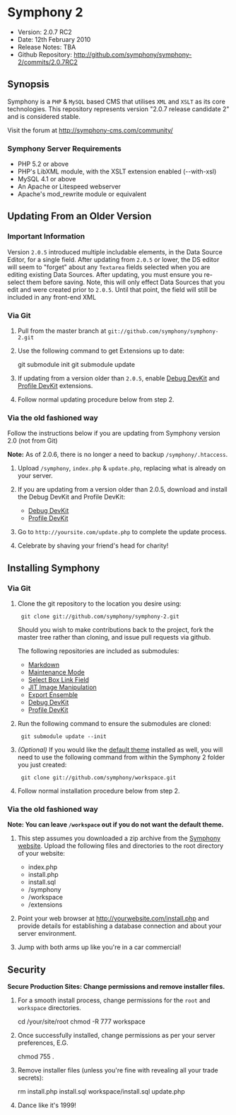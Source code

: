 # Symphony 2 #

- Version: 2.0.7 RC2
- Date: 12th February 2010
- Release Notes: TBA
- Github Repository: <http://github.com/symphony/symphony-2/commits/2.0.7RC2>


## Synopsis

Symphony is a `PHP` & `MySQL` based CMS that utilises `XML` and `XSLT` as 
its core technologies. This repository represents version "2.0.7 release candidate 2" and is 
considered stable.

Visit the forum at <http://symphony-cms.com/community/>

### Symphony Server Requirements

- PHP 5.2 or above
- PHP's LibXML module, with the XSLT extension enabled (--with-xsl)
- MySQL 4.1 or above
- An Apache or Litespeed webserver
- Apache's mod_rewrite module or equivalent

## Updating From an Older Version

### Important Information

Version `2.0.5` introduced multiple includable elements, in the Data Source 
Editor, for a single field. After updating from `2.0.5` or lower, the DS 
editor will seem to "forget" about any `Textarea` fields selected when you 
are editing existing Data Sources. After updating, you must ensure you 
re-select them before saving. Note, this will only effect Data Sources that 
you edit and were created prior to `2.0.5`. Until that point, the field will 
still be included in any front-end XML

### Via Git

1. Pull from the master branch at `git://github.com/symphony/symphony-2.git`

2. Use the following command to get Extensions up to date:

	git submodule init
	git submodule update

3. If updating from a version older than `2.0.5`, enable [Debug DevKit](http://github.com/symphony/debugdevkit/tree/master) and [Profile DevKit](http://github.com/symphony/profiledevkit/tree/master) extensions.

4. Follow normal updating procedure below from step 2.

### Via the old fashioned way

Follow the instructions below if you are updating from Symphony version 2.0 (not from Git)

**Note:** As of 2.0.6, there is no longer a need to backup `/symphony/.htaccess`.

1. Upload `/symphony`, `index.php` & `update.php`, replacing what is already on your server.

2. If you are updating from a version older than 2.0.5, download and install the Debug DevKit and Profile DevKit:

	- [Debug DevKit](http://github.com/symphony/debugdevkit/tree/master)
	- [Profile DevKit](http://github.com/symphony/profiledevkit/tree/master)

3. Go to `http://yoursite.com/update.php` to complete the update process.

4. Celebrate by shaving your friend's head for charity!


## Installing Symphony

### Via Git

1. Clone the git repository to the location you desire using:

		git clone git://github.com/symphony/symphony-2.git
		
	Should you wish to make contributions back to the project, fork the master tree rather than cloning, and issue pull requests via github.

	The following repositories are included as submodules:

	- [Markdown](http://github.com/pointybeard/markdown)
	- [Maintenance Mode](http://github.com/pointybeard/maintenance_mode)
	- [Select Box Link Field](http://github.com/pointybeard/selectbox_link_field)
	- [JIT Image Manipulation](http://github.com/pointybeard/jit_image_manipulation)
	- [Export Ensemble](http://github.com/pointybeard/export_ensemble)
	- [Debug DevKit](http://github.com/symphony/debugdevkit/tree/master)
	- [Profile DevKit](http://github.com/symphony/profiledevkit/tree/master)

3. Run the following command to ensure the submodules are cloned:

		git submodule update --init

4. _(Optional)_ If you would like the [default theme](http://github.com/symphony/workspace/tree) installed as well, 
you will need to use the following command from within the Symphony 2 folder you just created:

		git clone git://github.com/symphony/workspace.git
		
5. Follow normal installation procedure below from step 2.


### Via the old fashioned way

**Note: You can leave `/workspace` out if you do not want the default theme.**

1. This step assumes you downloaded a zip archive from the [Symphony website](http://symphony-cms.com). 
Upload the following files and directories to the root directory of your website:

	- index.php
	- install.php
	- install.sql
	- /symphony
	- /workspace
	- /extensions

2. Point your web browser at <http://yourwebsite.com/install.php> and provide
details for establishing a database connection and about your server environment.

3. Jump with both arms up like you're in a car commercial!


## Security

**Secure Production Sites: Change permissions and remove installer files.**

1. For a smooth install process, change permissions for the `root` and `workspace` directories.

	cd /your/site/root
	chmod -R 777 workspace

2. Once successfully installed, change permissions as per your server preferences, E.G.

	chmod 755 .

3. Remove installer files (unless you're fine with revealing all your trade secrets):

	rm install.php install.sql workspace/install.sql update.php

4. Dance like it's 1999!